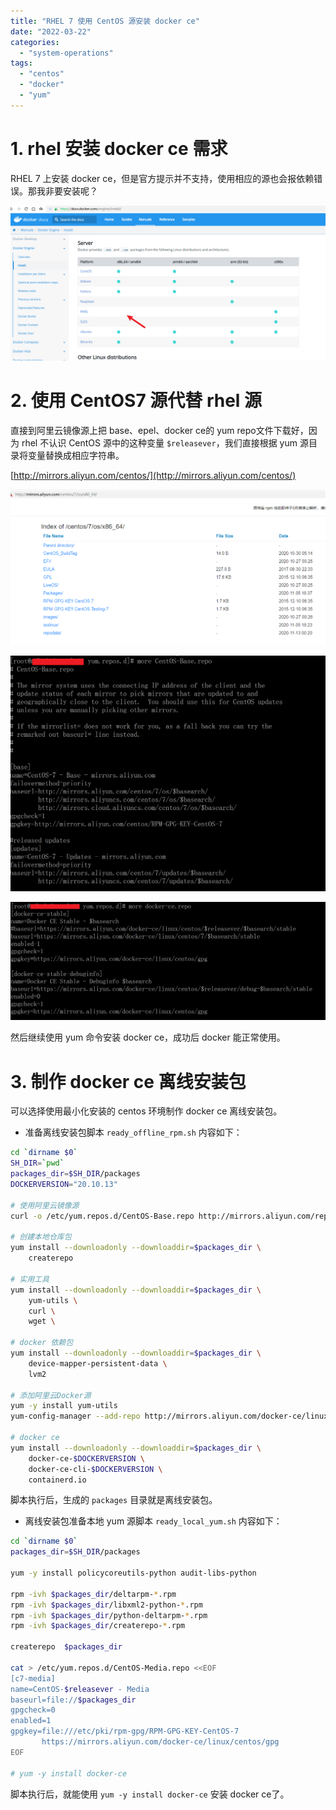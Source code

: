```yaml
---
title: "RHEL 7 使用 CentOS 源安装 docker ce"
date: "2022-03-22"
categories: 
  - "system-operations"
tags: 
  - "centos"
  - "docker"
  - "yum"
---
```


# 1\. rhel 安装 docker ce 需求

RHEL 7 上安装 docker ce，但是官方提示并不支持，使用相应的源也会报依赖错误。那我非要安装呢？

![不支持rhel x86](images/1647945453964.png)

# 2\. 使用 CentOS7 源代替 rhel 源

直接到阿里云镜像源上把 base、epel、docker ce的 yum repo文件下载好，因为 rhel 不认识 CentOS 源中的这种变量 `$releasever`，我们直接根据 yum 源目录将变量替换成相应字符串。

[http://mirrors.aliyun.com/centos/](http://mirrors.aliyun.com/centos/)

![查看目录](images/1647946004458.png)

![替换变量](images/1647946080070.png)

![替换变量](images/1647946106325.png)

然后继续使用 yum 命令安装 docker ce，成功后 docker 能正常使用。

# 3\. 制作 docker ce 离线安装包

可以选择使用最小化安装的 centos 环境制作 docker ce 离线安装包。

- 准备离线安装包脚本 `ready_offline_rpm.sh` 内容如下：

```bash
cd `dirname $0`
SH_DIR=`pwd`
packages_dir=$SH_DIR/packages
DOCKERVERSION="20.10.13"

# 使用阿里云镜像源
curl -o /etc/yum.repos.d/CentOS-Base.repo http://mirrors.aliyun.com/repo/Centos-7.repo

# 创建本地仓库包
yum install --downloadonly --downloaddir=$packages_dir \
    createrepo

# 实用工具
yum install --downloadonly --downloaddir=$packages_dir \
    yum-utils \
    curl \
    wget \

# docker 依赖包
yum install --downloadonly --downloaddir=$packages_dir \
    device-mapper-persistent-data \
    lvm2

# 添加阿里云Docker源
yum -y install yum-utils
yum-config-manager --add-repo http://mirrors.aliyun.com/docker-ce/linux/centos/docker-ce.repo

# docker ce
yum install --downloadonly --downloaddir=$packages_dir \
    docker-ce-$DOCKERVERSION \
    docker-ce-cli-$DOCKERVERSION \
    containerd.io
```

脚本执行后，生成的 `packages` 目录就是离线安装包。

- 离线安装包准备本地 yum 源脚本 `ready_local_yum.sh` 内容如下：

```bash
cd `dirname $0`
packages_dir=$SH_DIR/packages

yum -y install policycoreutils-python audit-libs-python

rpm -ivh $packages_dir/deltarpm-*.rpm
rpm -ivh $packages_dir/libxml2-python-*.rpm
rpm -ivh $packages_dir/python-deltarpm-*.rpm
rpm -ivh $packages_dir/createrepo-*.rpm

createrepo  $packages_dir

cat > /etc/yum.repos.d/CentOS-Media.repo <<EOF
[c7-media]
name=CentOS-$releasever - Media
baseurl=file://$packages_dir
gpgcheck=0
enabled=1
gpgkey=file:///etc/pki/rpm-gpg/RPM-GPG-KEY-CentOS-7
       https://mirrors.aliyun.com/docker-ce/linux/centos/gpg
EOF

# yum -y install docker-ce
```

脚本执行后，就能使用 `yum -y install docker-ce` 安装 docker ce了。
